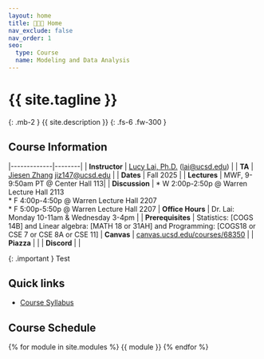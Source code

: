 ```yaml
---
layout: home
title: 🧑🏻‍🏫 Home
nav_exclude: false
nav_order: 1
seo:
  type: Course
  name: Modeling and Data Analysis
---
```


# {{ site.tagline }}
{: .mb-2 }
{{ site.description }}
{: .fs-6 .fw-300 }

## Course Information

|-------------|--------|
| **Instructor** | [Lucy Lai, Ph.D.](https://www.lucylai.com) ([lai@ucsd.edu](mailto:lai@ucsd.edu)) |
| **TA**         | [Jiesen Zhang](https://diling69.github.io/) [jiz147@ucsd.edu](jiz147@ucsd.edu)   |
| **Dates**      | Fall 2025 |
| **Lectures**   | MWF, 9-9:50am PT @ Center Hall 113|
| **Discussion**   | * W 2:00p-2:50p @ Warren Lecture Hall 2113 <br> * F 4:00p-4:50p @ Warren Lecture Hall 2207 <br> * F 5:00p-5:50p @ Warren Lecture Hall 2207
| **Office Hours** | Dr. Lai: Monday 10-11am & Wednesday 3-4pm |
| **Prerequisites**  | Statistics: [COGS 14B] and Linear algebra: [MATH 18 or 31AH] and Programming: [COGS18 or CSE 7 or CSE 8A or CSE 11]
| **Canvas**  | [canvas.ucsd.edu/courses/68350](https://canvas.ucsd.edu/courses/68350) |
| **Piazza**  | |
| **Discord**  | |

{: .important } Test

## Quick links 
* [Course Syllabus](https://docs.google.com/document/d/1SdpRRqtwHRpUCxthoSMRfS8kZEPTlqgsQaZ8pjTMwKE/edit?usp=sharing) 

## Course Schedule
{% for module in site.modules %}
{{ module }}
{% endfor %}
